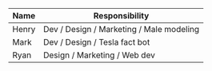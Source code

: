 | Name | Responsibility |
| --- | --- |
| Henry | Dev / Design / Marketing / Male modeling|
| Mark | Dev / Design / Tesla fact bot |
| Ryan | Design / Marketing / Web dev |